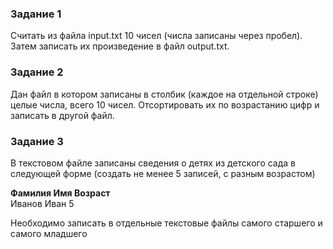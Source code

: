<h3>Задание 1</h3>
<p>Считать из файла input.txt 10 чисел (числа записаны через пробел). Затем записать их произведение в файл output.txt.</p>
<h3>Задание 2</h3>
<p>Дан файл в котором записаны в столбик (каждое на отдельной строке) целые числа, всего 10 чисел. Отсортировать их по возрастанию цифр и записать в другой файл.</p>
<h3>Задание 3</h3>
<p>В текстовом файле записаны сведения о детях из детского сада в следующей форме (создать не менее 5 записей, с разным возрастом)</p>
<p><b>Фамилия Имя Возраст</b><br>
Иванов Иван 5</p>
<p>Необходимо записать в отдельные текстовые файлы самого старшего и самого младшего</p>
